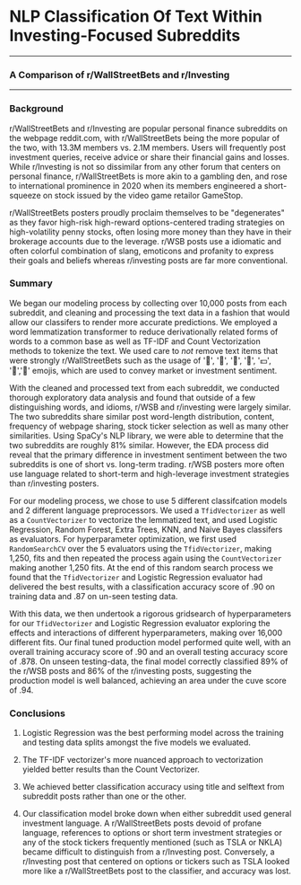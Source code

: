 # NLP Classification Of Text Within Investing-Focused Subreddits
---
### A Comparison of r/WallStreetBets and r/Investing
---

### Background

r/WallStreetBets and r/Investing are popular personal finance subreddits on the webpage reddit.com, with r/WallStreetBets being the more popular of the two, with 13.3M members vs. 2.1M members. Users will frequently post investment queries, receive advice or share their financial gains and losses. While r/Investing is not so dissimilar from any other forum that centers on personal finance, r/WallStreetBets is more akin to a gambling den, and rose to international prominence in 2020 when its members engineered a short-squeeze on stock issued by the video game retailor GameStop. 

r/WallStreetBets posters proudly proclaim themselves to be "degenerates" as they favor high-risk high-reward options-centered trading strategies on high-volatility penny stocks, often losing more money than they have in their brokerage accounts due to the leverage. r/WSB posts use a idiomatic and often colorful combination of slang, emoticons and profanity to express their goals and beliefs whereas r/investing posts are far more conventional. 

### Summary 

We began our modeling process by collecting over 10,000 posts from each subreddit, and cleaning and processing the text data in a fashion that would allow our classifers to render more accurate predictions. We employed a word lemmatization transformer to reduce derivationally related forms of words to a common base as well as TF-IDF and Count Vectorization methods to tokenize the text. We used care to *not* remove text items that were strongly r/WallStreetBets such as the usage of '🚀', '🙌', '🐻', '🐂', '💵', '🍗','💎' emojis, which are used to convey market or investment sentiment. 

With the cleaned and processed text from each subreddit, we conducted thorough exploratory data analysis and found that outside of a few distinguishing words, and idioms, r/WSB and r/investing were largely similar. The two subreddits share similar post word-length distribution, content, frequency of webpage sharing, stock ticker selection as well as many other similarities. Using SpaCy's NLP library, we were able to determine that the two subreddits are roughly 81% similar. However, the EDA process did reveal that the primary difference in investment sentiment between the two subreddits is one of short vs. long-term trading. r/WSB posters more often use language related to short-term and high-leverage investment strategies than r/investing posters. 

For our modeling process, we chose to use 5 different classifcation models and 2 different language preprocessors. We used a `TfidVectorizer` as well as a `CountVectorizer` to vectorize the lemmatized text, and used Logistic Regression, Random Forest, Extra Trees, KNN, and Naive Bayes classifers as evaluators. For hyperparameter optimization, we first used `RandomSearchCV` over the 5 evaluators using the `TfidVectorizer`, making 1,250, fits and then repeated the process again using the `CountVectorizer` making another 1,250 fits. At the end of this random search process we found that the `TfidVectorizer` and Logistic Regression evaluator had delivered the best results, with a classification accuracy score of .90 on training data and .87 on un-seen testing data. 

With this data, we then undertook a rigorous gridsearch of hyperparameters for our `TfidVectorizer` and Logistic Regression evaluator exploring the effects and interactions of different hyperparameters, making over 16,000 different fits. Our final tuned production model performed quite well, with an overall training accuracy score of .90 and an overall testing accuracy score of 
.878. On unseen testing-data, the final model correctly classified 89% of the r/WSB posts and 86% of the r/investing posts, suggesting the production model is well balanced, achieving an area under the cuve score of .94.

### Conclusions

1. Logistic Regression was the best performing model across the training and testing data splits amongst the five models we evaluated. 

2. The TF-IDF vectorizer's more nuanced approach to vectorization yielded better results than the Count Vectorizer.

3. We achieved better classification accuracy using title and selftext from subreddit posts rather than one or the other. 

4. Our classification model broke down when either subreddit used general investment language. A r/WallStreetBets posts devoid of profane language, references to options or short term investment strategies or any of the stock tickers frequently mentioned (such as TSLA or NKLA) became difficult to distinguish from a r/Investing post. Conversely, a r/Investing post that centered on options or tickers such as TSLA looked more like a r/WallStreetBets post to the classifier, and accuracy was lost. 

